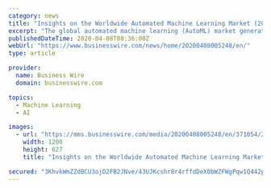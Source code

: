 ```yaml
---
category: news
title: "Insights on the Worldwide Automated Machine Learning Market (2020 to 2030) - Growing Healthcare Industry Presents Opportunities - ResearchAndMarkets.com"
excerpt: "The global automated machine learning (AutoML) market generated the revenue of $269.6 million in 2019, and is expected to reach $14,511.9 million by 2030, advancing at a CAGR of 43.7% during the forecast period (2020-2030). The cloud category under the deployment type segment is expected to record the fastest growth during the forecast period."
publishedDateTime: 2020-04-08T08:36:00Z
webUrl: "https://www.businesswire.com/news/home/20200408005248/en/"
type: article

provider:
  name: Business Wire
  domain: businesswire.com

topics:
  - Machine Learning
  - AI

images:
  - url: "https://mms.businesswire.com/media/20200408005248/en/371054/23/ResearchAndMarkets_800px.jpg"
    width: 1200
    height: 627
    title: "Insights on the Worldwide Automated Machine Learning Market (2020 to 2030) - Growing Healthcare Industry Presents Opportunities - ResearchAndMarkets.com"

secured: "3KhvkWmZZdBCU3ojD2FB2JNve/43UJKcshr8r4rffdDeX0bWZFWgPqw1Q442phz9XmgYG3/x4m+nom8jPKADGkeEBI18fCe8Kf2tZ/o2J8S2G+8kdALjiUdaDvptOU5vtf6lfJxZjswcMERRU9G/CY8csr/jaMkNG9loC/TfZcJR23zsn6JAsJExNfaxEn/GTfDeS9vXAUW7BKrgpiTW+zVgp9aBenHfRBFMG8BnQ8Nh8Mn0Hi61+P+5OnN9+Sx0nH8uT4L2vq2dKYnQFbHoVkEjB9Kpg0mNxPsxDEmZ4rT8zzQDyZFIwbcXoatx2LHm+UQ7RaM7M2iWY9lDUdo9qN+WXziw/1vwsbFMaFKq4M6UirZqUnxpE0udj3ECtKR5IEZ9MP11jvWATyP3vgpuUn2T6CB3e3K+JaneWopuSjy4O/5EjD1NQ2/xj37+qM/aFaJEmJzLzrGEMD2nM/BkAJXkU3FLhlAIxQUcoBrnUo8=;jwA9ve7MX75yFOkiVp5LMw=="
---
```


